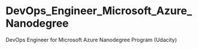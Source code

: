 # DevOps_Engineer_Microsoft_Azure_Nanodegree
DevOps Engineer for Microsoft Azure Nanodegree Program (Udacity)

